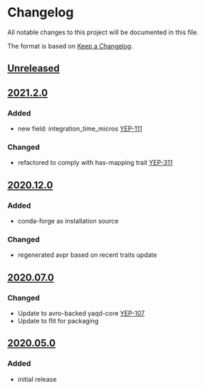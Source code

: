 # Changelog
All notable changes to this project will be documented in this file.

The format is based on [Keep a Changelog](https://keepachangelog.com/).

## [Unreleased]

## [2021.2.0]

### Added
- new field: integration_time_micros [YEP-111](https://yeps.yaq.fyi/111)

### Changed
- refactored to comply with has-mapping trait [YEP-311](https://yeps.yaq.fyi/311)

## [2020.12.0]

### Added
- conda-forge as installation source

### Changed
- regenerated avpr based on recent traits update

## [2020.07.0]

### Changed
- Update to avro-backed yaqd-core [YEP-107](https://yeps.yaq.fyi/107)
- Update to flit for packaging

## [2020.05.0]

### Added
- initial release

[Unreleased]: https://gitlab.com/yaq/yaqd-seabreeze/-/compare/v2021.2.0...master
[2021.2.0]: https://gitlab.com/yaq/yaqd-seabreeze/-/compare/v2020.12.0...v2021.2.0
[2020.12.0]: https://gitlab.com/yaq/yaqd-seabreeze/-/compare/v2020.07.0...v2020.12.0
[2020.07.0]: https://gitlab.com/yaq/yaqd-seabreeze/-/compare/v2020.05.0...v2020.07.0
[2020.05.0]: https://gitlab.com/yaq/yaqd-seabreeze/-/tags/v2020.05.0
